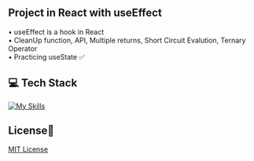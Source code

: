 ## Project in React with useEffect
• useEffect is a hook in React <br>
• CleanUp function, API, Multiple returns, Short Circuit Evalution, Ternary Operator <br>
• Practicing useState ✅

## 💻 Tech Stack
[![My Skills](https://skillicons.dev/icons?i=html,css,javascript,react)](https://skillicons.dev)

## License🔐
[MIT License](LICENSE)